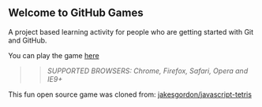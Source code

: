 ## Welcome to GitHub Games

A project based learning activity for people who are getting started with Git and GitHub.

You can play the game [here](https://aslashk.github.io/github-games/)

>> _*SUPPORTED BROWSERS*: Chrome, Firefox, Safari, Opera and IE9+_

This fun open source game was cloned from: [jakesgordon/javascript-tetris](https://github.com/jakesgordon/javascript-tetris)
